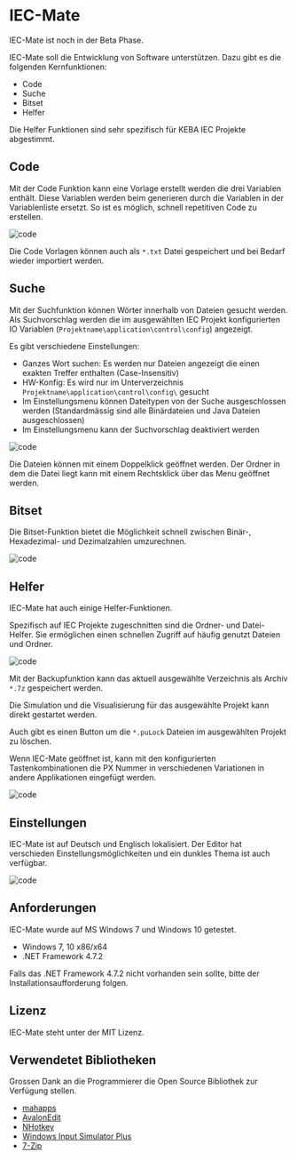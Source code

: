# IEC-Mate

IEC-Mate ist noch in der Beta Phase.

IEC-Mate soll die Entwicklung von Software unterstützen. Dazu gibt es die folgenden Kernfunktionen:

- Code
- Suche
- Bitset
- Helfer

Die Helfer Funktionen sind sehr spezifisch für KEBA IEC Projekte abgestimmt.

## Code

Mit der Code Funktion kann eine Vorlage erstellt werden die drei Variablen enthält. Diese Variablen werden beim generieren durch die Variablen in der Variablenliste ersetzt. So ist es möglich, schnell repetitiven Code zu erstellen.

![code](https://github.com/MrReSc/IEC-Mate/blob/master/screenshots/code.gif?raw=true)

Die Code Vorlagen können auch als ``*.txt`` Datei gespeichert und bei Bedarf wieder importiert werden.

## Suche

Mit der Suchfunktion können Wörter innerhalb von Dateien gesucht werden. Als Suchvorschlag werden die im ausgewählten IEC Projekt konfigurierten IO Variablen (``Projektname\application\control\config``) angezeigt.

Es gibt verschiedene Einstellungen:

- Ganzes Wort suchen: Es werden nur Dateien angezeigt die einen exakten Treffer enthalten (Case-Insensitiv)
- HW-Konfig: Es wird nur im Unterverzeichnis  `Projektname\application\control\config\` gesucht
- Im Einstellungsmenu können Dateitypen von der Suche ausgeschlossen werden (Standardmässig sind alle Binärdateien und Java Dateien ausgeschlossen)
- Im Einstellungsmenu kann der Suchvorschlag deaktiviert werden

![code](https://github.com/MrReSc/IEC-Mate/blob/master/screenshots/suche.gif?raw=true)

Die Dateien können mit einem Doppelklick geöffnet werden. Der Ordner in dem die Datei liegt kann mit einem Rechtsklick  über das Menu geöffnet werden.

## Bitset

Die Bitset-Funktion bietet die Möglichkeit schnell zwischen Binär-, Hexadezimal- und Dezimalzahlen umzurechnen.

![code](https://github.com/MrReSc/IEC-Mate/blob/master/screenshots/bitset.gif?raw=true)

## Helfer

IEC-Mate hat auch einige Helfer-Funktionen. 

Spezifisch auf IEC Projekte zugeschnitten sind die Ordner- und Datei-Helfer. Sie ermöglichen einen schnellen Zugriff auf häufig genutzt Dateien und Ordner.

![code](https://github.com/MrReSc/IEC-Mate/blob/master/screenshots/helper_folder.gif?raw=true)

Mit der Backupfunktion kann das aktuell ausgewählte Verzeichnis als Archiv `*.7z` gespeichert werden. 

Die Simulation und die Visualisierung für das ausgewählte Projekt kann direkt gestartet werden.

Auch gibt es einen Button um die ``*.puLock`` Dateien im ausgewählten Projekt zu löschen.

Wenn IEC-Mate geöffnet ist, kann mit den konfigurierten Tastenkombinationen die PX Nummer in verschiedenen Variationen in andere Applikationen eingefügt werden. 

![code](https://github.com/MrReSc/IEC-Mate/blob/master/screenshots/helper_hotkey.gif?raw=true)

## Einstellungen

IEC-Mate ist auf Deutsch und Englisch lokalisiert. Der Editor hat verschieden Einstellungsmöglichkeiten und ein dunkles Thema ist auch verfügbar.

![code](https://github.com/MrReSc/IEC-Mate/blob/master/screenshots/settings.gif?raw=true)

## Anforderungen

IEC-Mate wurde auf MS Windows 7 und Windows 10 getestet.

- Windows 7, 10 x86/x64
- .NET Framework 4.7.2

Falls das .NET Framework 4.7.2 nicht vorhanden sein sollte, bitte der Installationsaufforderung folgen.

## Lizenz

IEC-Mate steht unter der MIT Lizenz.

## Verwendetet Bibliotheken

Grossen Dank an die Programmierer die Open Source Bibliothek zur Verfügung stellen.

- [mahapps](https://github.com/MahApps/MahApps.Metro)
- [AvalonEdit](https://github.com/icsharpcode/AvalonEdit)
- [NHotkey](https://github.com/thomaslevesque/NHotkey)
- [Windows Input Simulator Plus](https://github.com/TChatzigiannakis/InputSimulatorPlus)
- [7-Zip](https://www.7-zip.org/)

